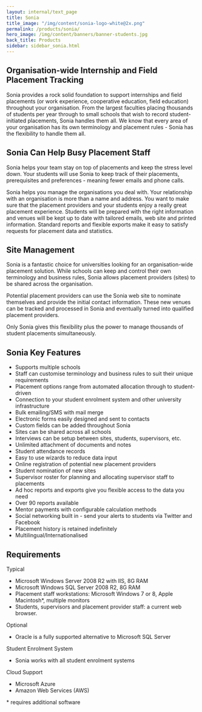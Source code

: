 ```yaml
---
layout: internal/text_page
title: Sonia
title_image: "/img/content/sonia-logo-white@2x.png"
permalink: /products/sonia/
hero_image: /img/content/banners/banner-students.jpg
back_title: Products
sidebar: sidebar_sonia.html
---
```


<!--- This child document initializes the page in Jekyll. -->

## Organisation-wide Internship and Field Placement Tracking

Sonia provides a rock solid foundation to support internships and field placements (or work experience, cooperative education, field education) throughout your organisation. From the largest faculties placing thousands of students per year through to small schools that wish to record student-initiated placements, Sonia handles them all.  We know that every area of your organisation has its own terminology and placement rules - Sonia has the flexibility to handle them all.

## Sonia Can Help Busy Placement Staff

Sonia helps your team stay on top of placements and keep the stress level down.  Your students will use Sonia to keep track of their placements, prerequisites and preferences - meaning fewer emails and phone calls.

Sonia helps you manage the organisations you deal with. Your relationship with an organisation is more than a name and address. You want to make sure that the placement providers and your students enjoy a really great placement experience. Students will be prepared with the right information and venues will be kept up to date with tailored emails, web site and printed information.
Standard reports and flexible exports make it easy to satisfy requests for placement data and statistics.

## Site Management

Sonia is a fantastic choice for universities looking for an organisation-wide placement solution. While schools can keep and control their own terminology and business rules, Sonia allows placement providers (sites) to be shared across the organisation.

Potential placement providers can use the Sonia web site to nominate themselves and provide the initial contact information.
These new venues can be tracked and processed in Sonia and eventually turned into qualified placement providers.

Only Sonia gives this flexibility plus the power to manage thousands of student placements simultaneously.

## Sonia Key Features

* Supports multiple schools
* Staff can customise terminology and business rules to suit their unique requirements
* Placement options range from automated allocation through to student-driven
* Connection to your student enrolment system and other university infrastructure
* Bulk emailing/SMS with mail merge
* Electronic forms easily designed and sent to contacts
* Custom fields can be added throughout Sonia
* Sites can be shared across all schools
* Interviews can be setup between sites, students, supervisors, etc.
* Unlimited attachment of documents and notes
* Student attendance records
* Easy to use wizards to reduce data input
* Online registration of potential new placement providers
* Student nomination of new sites
* Supervisor roster for planning and allocating supervisor staff to placements
* Ad hoc reports and exports give you flexible access to the data you need
* Over 90 reports available
* Mentor payments with configurable calculation methods
* Social networking built in - send your alerts to students via Twitter and Facebook
* Placement history is retained indefinitely
* Multilingual/Internationalised

## Requirements

Typical

* Microsoft Windows Server 2008 R2 with IIS, 8G RAM
* Microsoft Windows SQL Server 2008 R2, 8G RAM
* Placement staff workstations: Microsoft Windows 7 or 8, Apple Macintosh*, multiple monitors
* Students, supervisors and placement provider staff: a current web browser.

Optional

*  Oracle is a fully supported alternative to Microsoft SQL Server

Student Enrolment System

* Sonia works with all student enrolment systems

Cloud Support

* Microsoft Azure
* Amazon Web Services (AWS)

\* requires additional software